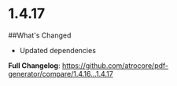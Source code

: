 # 1.4.17

##What's Changed
* Updated dependencies

**Full Changelog**: https://github.com/atrocore/pdf-generator/compare/1.4.16...1.4.17